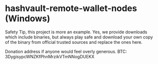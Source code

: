 # hashvault-remote-wallet-nodes (Windows)

Safety Tip, this project is more an example. Yes, we provide downloads which include binaries, but always play safe and download your own copy of the binary from official trusted sources and replace the ones here.

Donation address if anyone would feel overly generous.
BTC: 3DygisypcWNZKfPhnMrzikVTmNNogDUEKX
